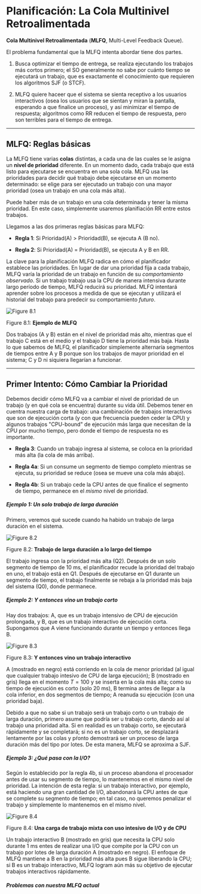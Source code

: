 # Planificación: La Cola Multinivel Retroalimentada

**Cola Multinivel Retroalimentada** (**MLFQ**, Multi-Level Feedback Queue).

El problema fundamental que la MLFQ intenta abordar tiene dos partes.

1. Busca optimizar el tiempo de entrega, se realiza ejecutando los trabajos más cortos primero; el SO generalmente no sabe por cuánto tiempo se ejecutará un trabajo, que es exactamente el conocimiento que requieren los algoritmos SJF (o STCF).

2. MLFQ quiere haceer que el sistema se sienta receptivo a los usuarios interactivos (osea los usuarios que se sientan y miran la pantalla, esperando a que finalice un proceso), y así minimizar el tiempo de respuesta; algoritmos como RR reducen el tiempo de respuesta, pero son terribles para el tiempo de entrega.

---

## MLFQ: Reglas básicas

La MLFQ tiene varias **colas** distintas, a cada una de las cuales se le asigna un **nivel de prioridad** diferente. En un momento dado, cada trabajo que está listo para ejecutarse se encuentra en una sola cola. MLFQ usa las prioridades para decidir qué trabajo debe ejecutarse en un momento determinado: se elige para ser ejecutado un trabajo con una mayor prioridad (osea un trabajo en una cola más alta).

Puede haber más de un trabajo en una cola determinada y tener la misma prioridad. En este caso, simplemente usaremos planifiación RR entre estos trabajos.

Llegamos a las dos primeras reglas básicas para MLFQ:

* **Regla 1**: Si Prioridad(A) > Prioridad(B), se ejecuta A (B no).

* **Regla 2**: Si Prioridad(A) = Prioridad(B), se ejecuta A y B en RR.

La clave para la planificación MLFQ radica en cómo el planificador establece las prioridades. En lugar de dar una prioridad fija a cada trabajo, MLFQ varía la prioridad de un trabajo en función de su *comportamiento observado*. Si un trabajo trabajo usa la CPU de manera intensiva durante largo período de tiempo, MLFQ reducirá su prioridad. MLFQ intentará aprender sobre los procesos a medida de que se ejecutan y utilizará el historial del trabajo para predecir su comportamiento *futuro*.

![Figure 8.1](../imagenes/figure8_1.png)

Figure 8.1: **Ejemplo de MLFQ**

Dos trabajos (A y B) están en el nivel de prioridad más alto, mientras que el trabajo C está en el medio y el trabajo D tiene la prioridad más baja. Hasta lo que sabemos de MLFQ, el planificador simplemente alternaría segmentos de tiempos entre A y B porque son los trabajos de mayor prioridad en el sistema; C y D ni siquiera llegarían a funcionar.

---

## Primer Intento: Cómo Cambiar la Prioridad

Debemos decidir cómo MLFQ va a cambiar el nivel de prioridad de un trabajo (y en qué cola se encuentra) durante su vida útil. Debemos tener en cuentra nuestra carga de trabajo: una cambinación de trabajos interactivos que son de ejecución corta (y con que frecuencia pueden ceder la CPU) y algunos trabajos "CPU-bound" de ejecución más larga que necesitan de la CPU por mucho tiempo, pero donde el tiempo de respuesta no es importante.

* **Regla 3**: Cuando un trabajo ingresa al sistema, se coloca en la prioridad más alta (la cola de más arriba).

* **Regla 4a**: Si un consume un segmento de tiempo completo mientras se ejecuta, su prioridad se reduce (osea se mueve una cola más abajo).

* **Regla 4b**: Si un trabajo cede la CPU antes de que finalice el segmento de tiempo, permanece en el *mismo* nivel de prioridad.

##### Ejemplo 1: Un solo trabajo de larga duración

Primero, veremos qué sucede cuando ha habido un trabajo de larga duración en el sistema.

![Figure 8.2](../imagenes/figure8_2.png)

Figure 8.2: **Trabajo de larga duración a lo largo del tiempo**

El trabajo ingresa con la prioridad más alta (Q2). Después de un solo segmento de tiempo de 10 ms, el planificador recude la prioridad del trabajo en uno, el trabajo está en Q1. Después de ejecutarse en Q1 durante un segmento de tiempo, el trabajo finalmente se rebaja a la prioridad más baja del sistema (Q0), donde permanece.

##### Ejemplo 2: Y entonces vino un trabajo corto

Hay dos trabajos: A, que es un trabajo intensivo de CPU de ejecución prolongada, y B, que es un trabajo interactivo de ejecución corta. Supongamos que A viene funcionando durante un tiempo y entonces llega B.

![Figure 8.3](../imagenes/figure8_3.png)

Figure 8.3: **Y entonces vino un trabajo interactivo**

A (mostrado en negro) está corriendo en la cola de menor prioridad (al igual que cualquier trabajo intesivo de CPU de larga ejecución); B (mostrado en gris) llega en el momento $T = 100$ y se inserta en la cola más alta; como su tiempo de ejecución es corto (solo 20 ms), B termina antes de llegar a la cola inferior, en dos segmentos de tiempo; A reanuda su ejecución (con una prioridad baja).

Debido a que no sabe si un trabajo será un trabajo corto o un trabajo de larga duración, primero asume que podría ser u trabajo corto, dando así al trabajo una prioridad alta. Si en realidad es un trabajo corto, se ejecutará rápidamente y se completará; si no es un trabajo corto, se desplazará lentamente por las colas y pŕonto demostrará ser un proceso de larga duración más del tipo por lotes. De esta manera, MLFQ se aproxima a SJF.

##### Ejemplo 3: ¿Qué pasa con la I/O?

Según lo establecido por la regla 4b, si un proceso abandona el procesador antes de usar su segmento de tiempo, lo mantenemos en el mismo nivel de prioridad. La intención de esta regla: si un trabajo interactivo, por ejemplo, está haciendo una gran cantidad de I/O, abandonará la CPU antes de que se complete su segmento de tiempo; en tal caso, no queremos penalizar el trabajo y simplemente lo mantenemos en el mismo nivel.

![Figure 8.4](../imagenes/figure8_4.png)

Figure 8.4: **Una carga de trabajo mixta con uso intesivo de I/O y de CPU**

Un trabajo interactivo B (mostrado en gris) que necesita la CPU solo durante 1 ms entes de realizar una I/O que compite por la CPU con un trabajo por lotes de larga duración A (mostrado en negro). El enfoque de MLFQ mantiene a B en la prioridad más alta pues B sigue liberando la CPU; si B es un trabajo interactivo, MLFQ logram aún más su objetivo de ejecutar trabajos interactivos rápidamente.

##### Problemas con nuestra MLFQ actual

